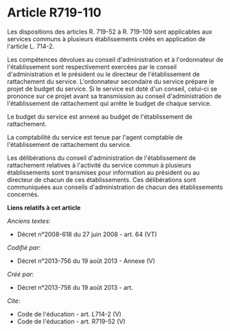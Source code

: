 # Article R719-110

Les dispositions des articles R. 719-52 à R. 719-109 sont applicables aux services communs à plusieurs établissements créés
en application de l'article L. 714-2. 

Les compétences dévolues au conseil d'administration et à l'ordonnateur de l'établissement sont respectivement exercées par
le conseil d'administration et le président ou le directeur de l'établissement de rattachement du service. L'ordonnateur
secondaire du service prépare le projet de budget du service. Si le service est doté d'un conseil, celui-ci se prononce sur
ce projet avant sa transmission au conseil d'administration de l'établissement de rattachement qui arrête le budget de chaque
service. 

Le budget du service est annexé au budget de l'établissement de rattachement. 

La comptabilité du service est tenue par l'agent comptable de l'établissement de rattachement du service. 

Les délibérations du conseil d'administration de l'établissement de rattachement relatives à l'activité du service commun à
plusieurs établissements sont transmises pour information au président ou au directeur de chacun de ces établissements. Ces
délibérations sont communiquées aux conseils d'administration de chacun des établissements concernés.

**Liens relatifs à cet article**

_Anciens textes_:

  - Décret n°2008-618 du 27 juin 2008 - art. 64 (VT)

_Codifié par_:

  - Décret n°2013-756 du 19 août 2013 -  Annexe (V)

_Créé par_:

  - Décret n°2013-756 du 19 août 2013 - art.

_Cite_:

  - Code de l'éducation - art. L714-2 (V)
  - Code de l'éducation - art. R719-52 (V)
